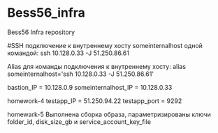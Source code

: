 # Bess56_infra
Bess56 Infra repository

#SSH подключение к внутреннему хосту someinternalhost одной командой: ssh 10.128.0.33 -J 51.250.86.61

Alias для команды подключения к внутреннему хосту:
alias someinternalhost='ssh 10.128.0.33 -J 51.250.86.61'

bastion_IP = 10.128.0.9
someinternalhost_IP = 10.128.0.33

homework-4
testapp_IP = 51.250.94.22
testapp_port = 9292

homewark-5
Выполнена сборка образа, параметризированы ключи folder_id, disk_size_gb и service_account_key_file
